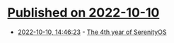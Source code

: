 # [Published on 2022-10-10](index.md)

* [2022-10-10, 14:46:23](https://lobste.rs/s/kxzhfz/4th_year_serenityos) - [The 4th year of SerenityOS](https://serenityos.org/happy/4th/)
